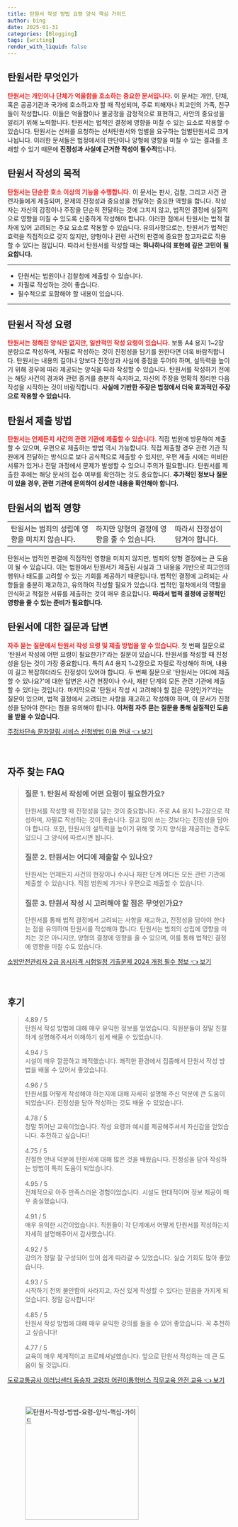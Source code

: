 ```yaml
---
title: 탄원서 작성 방법 요령 양식 핵심 가이드
author: bing
date: 2025-01-31
categories: [Blogging]
tags: [writing]
render_with_liquid: false
---
```



<h2 id='탄원서란 무엇인가'>탄원서란 무엇인가</h2>

<p><b><span style="color: #ee2323;">탄원서는 개인이나 단체가 억울함을 호소하는 중요한 문서입니다.</span></b> 이 문서는 개인, 단체, 혹은 공공기관과 국가에 호소하고자 할 때 작성되며, 주로 피해자나 피고인의 가족, 친구들이 작성합니다. 이들은 억울함이나 불공정을 감정적으로 표현하고, 사안의 중요성을 알리기 위해 노력합니다. 탄원서는 법적인 결정에 영향을 미칠 수 있는 요소로 작용할 수 있습니다. 탄원서는 선처를 요청하는 선처탄원서와 엄벌을 요구하는 엄벌탄원서로 크게 나뉩니다. 이러한 문서들은 법정에서의 판단이나 양형에 영향을 미칠 수 있는 결과를 초래할 수 있기 때문에 <b>진정성과 사실에 근거한 작성이 필수적</b>입니다.</p>

<h2 id='탄원서 작성의 목적'>탄원서 작성의 목적</h2>

<p><b><span style="color: #ee2323;">탄원서는 단순한 호소 이상의 기능을 수행합니다.</span></b> 이 문서는 판사, 검찰, 그리고 사건 관련자들에게 제출되며, 문제의 진정성과 중요성을 전달하는 중요한 역할을 합니다. 작성자는 자신의 감정이나 주장을 단순히 전달하는 것에 그치지 않고, 법적인 결정에 실질적으로 영향을 미칠 수 있도록 신중하게 작성해야 합니다. 이러한 점에서 탄원서는 법적 절차에 있어 고려되는 주요 요소로 작용할 수 있습니다. 유의사항으로는, 탄원서가 법적인 효력을 직접적으로 갖지 않지만, 양형이나 관련 사건의 판결에 중요한 참고자료로 작용할 수 있다는 점입니다. 따라서 탄원서를 작성할 때는 <b>하나하나의 표현에 깊은 고민이 필요합니다.</b></p>

<hr />

<ul>
    <li>탄원서는 법원이나 검찰청에 제출할 수 있습니다.</li>
    <li>자필로 작성하는 것이 좋습니다.</li>
    <li>필수적으로 포함해야 할 내용이 있습니다.</li>
</ul>

<hr />

<h2 id='탄원서 작성 요령'>탄원서 작성 요령</h2>

<p><b><span style="color: #ee2323;">탄원서는 정해진 양식은 없지만, 일반적인 작성 요령이 있습니다.</span></b> 보통 A4 용지 1~2장 분량으로 작성하며, 자필로 작성하는 것이 진정성을 담기를 원한다면 더욱 바람직합니다. 탄원서는 내용의 길이나 양보다 진정성과 사실에 중점을 두어야 하며, 설득력을 높이기 위해 경우에 따라 제공되는 양식을 따라 작성할 수 있습니다. 탄원서를 작성하기 전에는 해당 사건의 경과와 관련 증거를 충분히 숙지하고, 자신의 주장을 명확히 정리한 다음 작성을 시작하는 것이 바람직합니다. <b>사실에 기반한 주장은 법정에서 더욱 효과적인 주장으로 작용할 수 있습니다.</b></p>

<h2 id='탄원서 제출 방법'>탄원서 제출 방법</h2>

<p><b><span style="color: #ee2323;">탄원서는 언제든지 사건의 관련 기관에 제출할 수 있습니다.</span></b> 직접 법원에 방문하여 제출할 수 있으며, 우편으로 제출하는 방법 역시 가능합니다. 직접 제출할 경우 관련 기관 직원에게 전달하는 방식으로 보다 공식적으로 제출할 수 있지만, 우편 제출 시에는 미비한 서류가 있거나 전달 과정에서 문제가 발생할 수 있으니 주의가 필요합니다. 탄원서를 제출한 후에는 해당 문서의 접수 여부를 확인하는 것도 중요합니다. <b>추가적인 정보나 질문이 있을 경우, 관련 기관에 문의하여 상세한 내용을 확인해야 합니다.</b></p>

<h2 id='탄원서의 법적 영향'>탄원서의 법적 영향</h2>

<table>
    <tr>
        <td>탄원서는 범죄의 성립에 영향을 미치지 않습니다.</td>
        <td>하지만 양형의 결정에 영향을 줄 수 있습니다.</td>
        <td>따라서 진정성이 담겨야 합니다.</td>
    </tr>
</table>

<p>탄원서는 법적인 판결에 직접적인 영향을 미치지 않지만, 범죄의 양형 결정에는 큰 도움이 될 수 있습니다. 이는 법원에서 탄원서가 제출된 사실과 그 내용을 기반으로 피고인의 행위나 태도를 고려할 수 있는 기회를 제공하기 때문입니다. 법적인 결정에 고려되는 사항들을 충분히 재고하고, 유의하여 작성할 필요가 있습니다. 법적인 절차에서의 역할을 인식하고 적절한 서류를 제출하는 것이 매우 중요합니다. <b>따라서 법적 결정에 긍정적인 영향을 줄 수 있는 준비가 필요합니다.</b></p>

<h2 id='탄원서에 대한 질문과 답변'>탄원서에 대한 질문과 답변</h2>

<p><b><span style="color: #ee2323;">자주 묻는 질문에서 탄원서 작성 요령 및 제출 방법을 알 수 있습니다.</span></b> 첫 번째 질문으로 '탄원서 작성에 어떤 요령이 필요한가?'라는 질문이 있습니다. 탄원서를 작성할 때 진정성을 담는 것이 가장 중요합니다. 특히 A4 용지 1~2장으로 자필로 작성해야 하며, 내용이 길고 복잡하더라도 진정성이 있어야 합니다. 두 번째 질문으로 '탄원서는 어디에 제출할 수 있나요?'에 대한 답변은 사건 현장이나 수사, 재판 단계의 모든 관련 기관에 제출할 수 있다는 것입니다. 마지막으로 '탄원서 작성 시 고려해야 할 점은 무엇인가?'라는 질문이 있으며, 법적 결정에서 고려되는 사항을 재고하고 작성해야 하며, 이 문서가 진정성을 담아야 한다는 점을 유의해야 합니다. <b>이처럼 자주 묻는 질문을 통해 실질적인 도움을 받을 수 있습니다.</b></p>


<p><a class="click-button" title="주정차단속 문자알림 서비스 신청방법 이용 안내" href="https://afficreate.github.io/posts/%EC%A3%BC%EC%A0%95%EC%B0%A8%EB%8B%A8%EC%86%8D-%EB%AC%B8%EC%9E%90%EC%95%8C%EB%A6%BC-%EC%84%9C%EB%B9%84%EC%8A%A4-%EC%8B%A0%EC%B2%AD%EB%B0%A9%EB%B2%95-%EC%9D%B4%EC%9A%A9-%EC%95%88%EB%82%B4/" rel="dofollow">주정차단속 문자알림 서비스 신청방법 이용 안내 👈 보기</a></p><br>
<h2 id='자주_찾는_FAQ'>자주 찾는 FAQ</h2>
<div itemscope="" itemtype="https://schema.org/FAQPage"> 
<blockquote> 
<div itemscope="" itemprop="mainEntity" itemtype="https://schema.org/Question"> 
<h3 itemprop="name">질문 1. 탄원서 작성에 어떤 요령이 필요한가요?</h3> 
<div itemscope="" itemprop="acceptedAnswer" itemtype="https://schema.org/Answer"> 
<span itemprop="text"> 
<p>탄원서를 작성할 때 진정성을 담는 것이 중요합니다. 주로 A4 용지 1~2장으로 작성하며, 자필로 작성하는 것이 좋습니다. 길고 많이 쓰는 것보다는 진정성을 담아야 합니다. 또한, 탄원서의 설득력을 높이기 위해 몇 가지 양식을 제공하는 경우도 있으니 그 양식에 따르시면 됩니다.</p> 
</span> 
</div> 
</div> 
<div itemscope="" itemprop="mainEntity" itemtype="https://schema.org/Question"> 
<h3 itemprop="name">질문 2. 탄원서는 어디에 제출할 수 있나요?</h3> 
<div itemscope="" itemprop="acceptedAnswer" itemtype="https://schema.org/Answer"> 
<span itemprop="text"> 
<p>탄원서는 언제든지 사건의 현장이나 수사나 재판 단계 어디든 모든 관련 기관에 제출할 수 있습니다. 직접 법원에 가거나 우편으로 제출할 수 있습니다.</p> 
</span> 
</div> 
</div> 
<div itemscope="" itemprop="mainEntity" itemtype="https://schema.org/Question"> 
<h3 itemprop="name">질문 3. 탄원서 작성 시 고려해야 할 점은 무엇인가요?</h3> 
<div itemscope="" itemprop="acceptedAnswer" itemtype="https://schema.org/Answer"> 
<span itemprop="text"> 
<p>탄원서를 통해 법적 결정에서 고려되는 사항을 재고하고, 진정성을 담아야 한다는 점을 유의하여 탄원서를 작성해야 합니다. 탄원서는 범죄의 성립에 영향을 미치는 것은 아니지만, 양형의 결정에 영향을 줄 수 있으며, 이를 통해 법적인 결정에 영향을 미칠 수도 있습니다.</p> 
</span> 
</div> 
</div> 
</blockquote> 
</div>
<p><a class="click-button" title="소방안전관리자 2급 응시자격 시험일정 기출문제 2024 개정 필수 정보" href="https://afficreate.github.io/posts/%EC%86%8C%EB%B0%A9%EC%95%88%EC%A0%84%EA%B4%80%EB%A6%AC%EC%9E%90-2%EA%B8%89-%EC%9D%91%EC%8B%9C%EC%9E%90%EA%B2%A9-%EC%8B%9C%ED%97%98%EC%9D%BC%EC%A0%95-%EA%B8%B0%EC%B6%9C%EB%AC%B8%EC%A0%9C-2024-%EA%B0%9C%EC%A0%95-%ED%95%84%EC%88%98-%EC%A0%95%EB%B3%B4/" rel="dofollow">소방안전관리자 2급 응시자격 시험일정 기출문제 2024 개정 필수 정보 👈 보기</a></p><br>
<h2 id='후기'>후기</h2>
<div itemscope itemtype="https://schema.org/Product">
  <blockquote>
  <div itemprop="review" itemscope itemtype="https://schema.org/Review">
      <div itemprop="reviewRating" itemscope itemtype="https://schema.org/Rating"> <span itemprop="ratingValue">4.89</span> / <span itemprop="bestRating">5</span> </div>
      <span itemprop="reviewBody">탄원서 작성 방법에 대해 매우 유익한 정보를 얻었습니다. 직원분들이 정말 친절하게 설명해주셔서 이해하기 쉽게 배울 수 있었습니다.</span>
  </div>
  <br>
  <div itemprop="review" itemscope itemtype="https://schema.org/Review">
      <div itemprop="reviewRating" itemscope itemtype="https://schema.org/Rating"> <span itemprop="ratingValue">4.94</span> / <span itemprop="bestRating">5</span> </div>
      <span itemprop="reviewBody">시설이 매우 깔끔하고 쾌적했습니다. 쾌적한 환경에서 집중해서 탄원서 작성 방법을 배울 수 있어서 좋았습니다.</span>
  </div>
  <br>
  <div itemprop="review" itemscope itemtype="https://schema.org/Review">
      <div itemprop="reviewRating" itemscope itemtype="https://schema.org/Rating"> <span itemprop="ratingValue">4.96</span> / <span itemprop="bestRating">5</span> </div>
      <span itemprop="reviewBody">탄원서를 어떻게 작성해야 하는지에 대해 자세히 설명해 주신 덕분에 큰 도움이 되었습니다. 진정성을 담아 작성하는 것도 배울 수 있었습니다.</span>
  </div>
  <br>
  <div itemprop="review" itemscope itemtype="https://schema.org/Review">
      <div itemprop="reviewRating" itemscope itemtype="https://schema.org/Rating"> <span itemprop="ratingValue">4.78</span> / <span itemprop="bestRating">5</span> </div>
      <span itemprop="reviewBody">정말 뛰어난 교육이었습니다. 작성 요령과 예시를 제공해주셔서 자신감을 얻었습니다. 추천하고 싶습니다!</span>
  </div>
  <br>
  <div itemprop="review" itemscope itemtype="https://schema.org/Review">
      <div itemprop="reviewRating" itemscope itemtype="https://schema.org/Rating"> <span itemprop="ratingValue">4.75</span> / <span itemprop="bestRating">5</span> </div>
      <span itemprop="reviewBody">친절한 안내 덕분에 탄원서에 대해 많은 것을 배웠습니다. 진정성을 담아 작성하는 방법이 특히 도움이 되었습니다.</span>
  </div>
  <br>
  <div itemprop="review" itemscope itemtype="https://schema.org/Review">
      <div itemprop="reviewRating" itemscope itemtype="https://schema.org/Rating"> <span itemprop="ratingValue">4.95</span> / <span itemprop="bestRating">5</span> </div>
      <span itemprop="reviewBody">전체적으로 아주 만족스러운 경험이었습니다. 시설도 현대적이며 정보 제공이 매우 충실했습니다.</span>
  </div>
  <br>
  <div itemprop="review" itemscope itemtype="https://schema.org/Review">
      <div itemprop="reviewRating" itemscope itemtype="https://schema.org/Rating"> <span itemprop="ratingValue">4.91</span> / <span itemprop="bestRating">5</span> </div>
      <span itemprop="reviewBody">매우 유익한 시간이었습니다. 직원들이 각 단계에서 어떻게 탄원서를 작성하는지 자세히 설명해주어서 감사했습니다.</span>
  </div>
  <br>
  <div itemprop="review" itemscope itemtype="https://schema.org/Review">
      <div itemprop="reviewRating" itemscope itemtype="https://schema.org/Rating"> <span itemprop="ratingValue">4.92</span> / <span itemprop="bestRating">5</span> </div>
      <span itemprop="reviewBody">강의가 정말 잘 구성되어 있어 쉽게 따라갈 수 있었습니다. 실습 기회도 많아 좋았습니다.</span>
  </div>
  <br>
  <div itemprop="review" itemscope itemtype="https://schema.org/Review">
      <div itemprop="reviewRating" itemscope itemtype="https://schema.org/Rating"> <span itemprop="ratingValue">4.93</span> / <span itemprop="bestRating">5</span> </div>
      <span itemprop="reviewBody">시작하기 전의 불안함이 사라지고, 자신 있게 작성할 수 있다는 믿음을 가지게 되었습니다. 정말 감사합니다!</span>
  </div>
  <br>
  <div itemprop="review" itemscope itemtype="https://schema.org/Review">
      <div itemprop="reviewRating" itemscope itemtype="https://schema.org/Rating"> <span itemprop="ratingValue">4.85</span> / <span itemprop="bestRating">5</span> </div>
      <span itemprop="reviewBody">탄원서 작성 방법에 대해 매우 유익한 강의를 들을 수 있어 좋았습니다. 꼭 추천하고 싶습니다!</span>
  </div>
  <br>
  <div itemprop="review" itemscope itemtype="https://schema.org/Review">
      <div itemprop="reviewRating" itemscope itemtype="https://schema.org/Rating"> <span itemprop="ratingValue">4.77</span> / <span itemprop="bestRating">5</span> </div>
      <span itemprop="reviewBody">교육이 매우 체계적이고 프로페셔널했습니다. 앞으로 탄원서 작성하는 데 큰 도움이 될 것입니다.</span>
  </div>
  </blockquote>
</div>
<p><a class="click-button" title="도로교통공사 이러닝센터 동승자 고령자 어린이통학버스 직무교육 안전 교육" href="https://afficreate.github.io/posts/%EB%8F%84%EB%A1%9C%EA%B5%90%ED%86%B5%EA%B3%B5%EC%82%AC-%EC%9D%B4%EB%9F%AC%EB%8B%9D%EC%84%BC%ED%84%B0-%EB%8F%99%EC%8A%B9%EC%9E%90-%EA%B3%A0%EB%A0%B9%EC%9E%90-%EC%96%B4%EB%A6%B0%EC%9D%B4%ED%86%B5%ED%95%99%EB%B2%84%EC%8A%A4-%EC%A7%81%EB%AC%B4%EA%B5%90%EC%9C%A1-%EC%95%88%EC%A0%84-%EA%B5%90%EC%9C%A1/" rel="dofollow">도로교통공사 이러닝센터 동승자 고령자 어린이통학버스 직무교육 안전 교육 👈 보기</a></p><br>
<figure class="image"><img src="https://afficreate.github.io/assets/img/thumbnail/탄원서-작성-방법-요령-양식-핵심-가이드.webp" alt="탄원서-작성-방법-요령-양식-핵심-가이드" width="256" height="256"></figure>